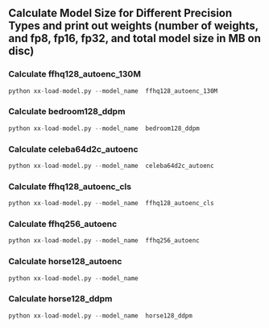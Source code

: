 ## Calculate Model Size for Different Precision Types and print out weights (number of weights, and fp8, fp16, fp32, and total model size in MB on disc)

### Calculate ffhq128_autoenc_130M
```python
python xx-load-model.py --model_name  ffhq128_autoenc_130M
```

### Calculate bedroom128_ddpm
```python
python xx-load-model.py --model_name  bedroom128_ddpm
```
 
### Calculate celeba64d2c_autoenc
```python
python xx-load-model.py --model_name  celeba64d2c_autoenc
```

### Calculate ffhq128_autoenc_cls
```python
python xx-load-model.py --model_name  ffhq128_autoenc_cls
```

### Calculate ffhq256_autoenc
```python
python xx-load-model.py --model_name  ffhq256_autoenc
```

### Calculate horse128_autoenc
```python
python xx-load-model.py --model_name  
```

### Calculate horse128_ddpm
```python
python xx-load-model.py --model_name  horse128_ddpm
```

